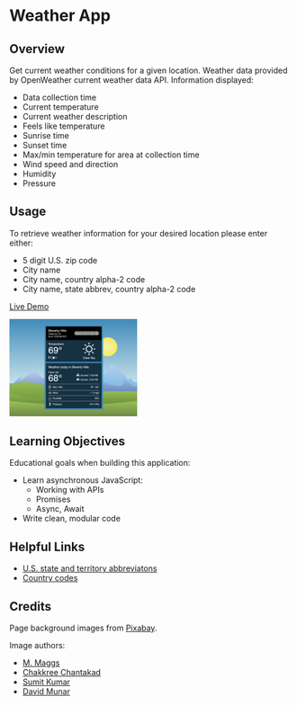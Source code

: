 # Weather App

## Overview

Get current weather conditions for a given location. Weather data provided by OpenWeather current weather data API. Information displayed:

- Data collection time
- Current temperature
- Current weather description
- Feels like temperature
- Sunrise time
- Sunset time
- Max/min temperature for area at collection time
- Wind speed and direction
- Humidity
- Pressure

## Usage

To retrieve weather information for your desired location please enter either:

- 5 digit U.S. zip code
- City name
- City name, country alpha-2 code
- City name, state abbrev, country alpha-2 code

[Live Demo]()

<img src="./src/assets/images/screenshot/weather-ui.png" width="45%">

## Learning Objectives

Educational goals when building this application:

- Learn asynchronous JavaScript:
  - Working with APIs
  - Promises
  - Async, Await
- Write clean, modular code

## Helpful Links

- [U.S. state and territory abbreviatons](https://www.faa.gov/air_traffic/publications/atpubs/cnt_html/appendix_a.html)
- [Country codes](https://www.nationsonline.org/oneworld/country_code_list.htm)

## Credits

Page background images from [Pixabay](https://pixabay.com/).

Image authors:

- [M. Maggs](https://pixabay.com/users/wild0ne-920941/?utm_source=link-attribution&utm_medium=referral&utm_campaign=image&utm_content=1844227)
- [Chakkree Chantakad](https://pixabay.com/users/chakkree_chantakad-15107399/?utm_source=link-attribution&utm_medium=referral&utm_campaign=image&utm_content=4821585)
- [Sumit Kumar](https://pixabay.com/users/kinggodarts-20322799/?utm_source=link-attribution&utm_medium=referral&utm_campaign=image&utm_content=6590863)
- [David Munar](https://pixabay.com/users/jdmjallart-13316089/?utm_source=link-attribution&utm_medium=referral&utm_campaign=image&utm_content=6641490)
